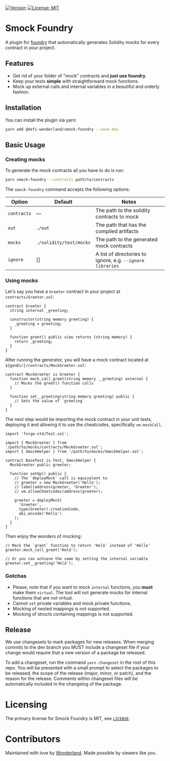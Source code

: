 [![Version](https://img.shields.io/npm/v/@defi-wonderland/smock-foundry?label=Version)](https://www.npmjs.com/package/@defi-wonderland/smock-foundry)
[![License: MIT](https://img.shields.io/badge/License-MIT-blue.svg)](https://github.com/defi-wonderland/prophet-sdk/blob/main/LICENSE)

# Smock Foundry
A plugin for [foundry](https://github.com/foundry-rs/foundry) that automatically generates Solidity mocks for every contract in your project.

## Features

- Get rid of your folder of "mock" contracts and **just use
  foundry**.
- Keep your tests **simple** with straightforward mock functions.
- Mock up external calls and internal variables in a beautiful and orderly fashion.

## Installation

You can install the plugin via yarn:

```bash
yarn add @defi-wonderland/smock-foundry --save-dev
```

## Basic Usage

### Creating mocks

To generate the mock contracts all you have to do is run:

```bash
yarn smock-foundry --contracts path/to/contracts
```

The `smock-foundry` command accepts the following options:

Option      | Default                           | Notes
------------|-----------------------------------|-------
`contracts` | —                                 | The path to the solidity contracts to mock
`out`       | `./out`                           | The path that has the compiled artifacts
`mocks `    | `./solidity/test/mocks`           | The path to the generated mock contracts
`ignore`    | []                                | A list of directories to ignore, e.g. `--ignore libraries`

### Using mocks

Let's say you have a `Greeter` contract in your project at `contracts/Greeter.sol`:

```solidity
contract Greeter {
  string internal _greeting;

  constructor(string memory greeting) {
    _greeting = greeting;
  }

  function greet() public view returns (string memory) {
    return _greeting;
  }
}
```

After running the generator, you will have a mock contract located at `${genDir}/contracts/MockGreeter.sol`:

```solidity
contract MockGreeter is Greeter {
  function mock_call_greet(string memory __greeting) external {
    // Mocks the greet() function calls
  }

  function set__greeting(string memory greeting) public {
    // Sets the value of `greeting`
  }
}
```

The next step would be importing the mock contract in your unit tests, deploying it and allowing it to use the cheatcodes, specifically `vm.mockCall`.

```solidity
import 'forge-std/Test.sol';

import { MockGreeter } from '/path/to/mocks/contracts/MockGreeter.sol';
import { SmockHelper } from '/path/to/mocks/SmockHelper.sol';

contract BaseTest is Test, SmockHelper {
  MockGreeter public greeter;

  function setUp() public {
    // The `deployMock` call is equivalent to
    // greeter = new MockGreeter('Hello');
    // label(address(greeter, 'Greeter');
    // vm.allowCheatcodes(address(greeter);

    greeter = deployMock(
      'Greeter',
      type(Greeter).creationCode,
      abi.encode('Hello')
    );
  }
}
```

Then enjoy the wonders of mocking:

```solidity
// Mock the `greet` function to return 'Holá' instead of 'Hello'
greeter.mock_call_greet('Holá');

// Or you can achieve the same by setting the internal variable
greeter.set__greeting('Holá');
```

### Gotchas

- Please, note that if you want to mock `internal` functions, you **must** make them `virtual`. The tool will not generate mocks for internal functions that are not virtual.
- Cannot `set` private variables and mock private functions.
- Mocking of nested mappings is not supported.
- Mocking of structs containing mappings is not supported.

## Release

We use changesets to mark packages for new releases. When merging commits to the dev branch you MUST include a changeset file if your change would require that a new version of a package be released.

To add a changeset, run the command `yarn changeset` in the root of this repo. You will be presented with a small prompt to select the packages to be released, the scope of the release (major, minor, or patch), and the reason for the release. Comments within changeset files will be automatically included in the changelog of the package.

# Licensing

The primary license for Smock Foundry is MIT, see [`LICENSE`](./LICENSE).

# Contributors

Maintained with love by [Wonderland](https://defi.sucks). Made possible by viewers like you.

